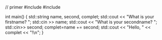 // primer
#include <iostream>
#include <string>

int main()
{
  std::string name, second, complet;
  std::cout << "What is your firstname? ";
  std::cin >> name;
  std::cout << "What is your secondname? ";
  std::cin>> second;
  complet=name += second;
  std::cout << "Hello, " << complet << "!\n";
}

